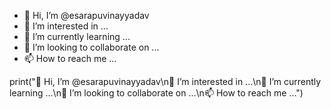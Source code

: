 - 👋 Hi, I’m @esarapuvinayyadav
- 👀 I’m interested in ...
- 🌱 I’m currently learning ...
- 💞️ I’m looking to collaborate on ...
- 📫 How to reach me ...

<!---
esarapuvinayyadav/esarapuvinayyadav is a ✨ special ✨ repository because its `README.md` (this file) appears on your GitHub profile.
You can click the Preview link to take a look at your changes.
--->
print("👋 Hi, I’m @esarapuvinayyadav\n👀 I’m interested in ...\n🌱 I’m currently learning ...\n💞️ I’m looking to collaborate on ...\n📫 How to reach me ...")
